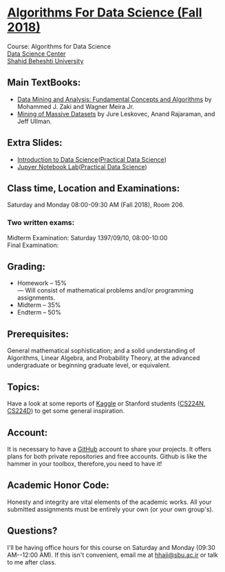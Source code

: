 # [Algorithms For Data Science (Fall 2018)](http://facultymembers.sbu.ac.ir/hhaji/algorithms-for-data-science/)
Course: Algorithms for Data Science <br>
[Data Science Center](http://ds.sbu.ac.ir)<br> 
[Shahid Beheshti University](http://www.sbu.ac.ir/)

## Main TextBooks:
* [Data Mining and Analysis: Fundamental Concepts and Algorithms](http://www.dataminingbook.info/pmwiki.php/Main/BookResources) by Mohammed J. Zaki and Wagner Meira Jr.
* [Mining of Massive Datasets](http://web.stanford.edu/class/cs246/handouts.html) by Jure Leskovec, Anand Rajaraman, and Jeff Ullman.

## Extra Slides:
* [Introduction to Data Science](http://www.datasciencecourse.org/notes/intro/intro.pdf)([Practical Data Science](http://www.datasciencecourse.org/lectures/))
* [Jupyer Notebook Lab](http://www.datasciencecourse.org/notes/jupyter/jupyter.pdf)([Practical Data Science](http://www.datasciencecourse.org/lectures/))


## Class time, Location and Examinations:
Saturday and Monday 08:00-09:30 AM (Fall 2018), Room 206. 

### Two written exams:
Midterm Examination: Saturday 1397/09/10, 08:00-10:00 <br>
Final Examination:

## Grading:
* Homework – 15% <br>
— Will consist of mathematical problems and/or programming assignments.
* Midterm – 35%
* Endterm – 50%

## Prerequisites:
General mathematical sophistication; and a solid understanding of Algorithms, Linear Algebra, and Probability Theory, at the advanced undergraduate or beginning graduate level, or equivalent.

## Topics:
Have a look at some reports of [Kaggle](https://www.kaggle.com/) or Stanford students ([CS224N](http://nlp.stanford.edu/courses/cs224n/2015/), [CS224D](http://cs224d.stanford.edu/reports_2016.html)) to get some general inspiration.

## Account:
It is necessary to have a [GitHub](https://github.com/) account to share your projects. It offers plans for both private repositories and free accounts. Github is like the hammer in your toolbox, therefore, you need to have it!

## Academic Honor Code:
Honesty and integrity are vital elements of the academic works. All your submitted assignments must be entirely your own (or your own group's).

## Questions?
I'll be having office hours for this course on Saturday and Monday (09:30 AM--12:00 AM). If this isn't convenient, email me at hhaji@sbu.ac.ir or talk to me after class.
